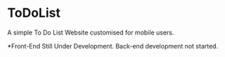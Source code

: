 # ToDoList
A simple To Do List Website customised for mobile users.




*Front-End Still Under Development. Back-end development not started.
